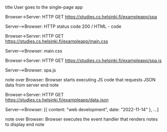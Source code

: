 title User goes to the single-page app

Browser->Server: HTTP GET https://studies.cs.helsinki.fi/exampleapp/spa

Server-->Browser: HTTP status code 200 / HTML - code

Browser->Server: HTTP GET https://studies.cs.helsinki.fi/exampleapp/main.css

Server-->Browser: main.css

Browser->Server: HTTP GET https://studies.cs.helsinki.fi/exampleapp/spa.js

Server-->Browser: spa.js

note over Browser:
Browser starts executing JS code
that requests JSON data from server
end note

Browser->Server: HTTP GET https://studies.cs.helsinki.fi/exampleapp/data.json

Server-->Browser: [{ content: "web development", date: "2022-11-14" }, ...]

note over Browser:
Browser executes the event handler
that renders notes to display
end note
